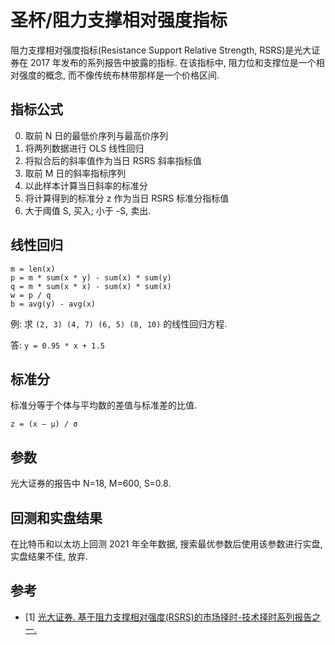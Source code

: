 # 圣杯/阻力支撑相对强度指标

阻力支撑相对强度指标(Resistance Support Relative Strength, RSRS)是光大证券在 2017 年发布的系列报告中披露的指标. 在该指标中, 阻力位和支撑位是一个相对强度的概念, 而不像传统布林带那样是一个价格区间.

## 指标公式

0. 取前 N 日的最低价序列与最高价序列
0. 将两列数据进行 OLS 线性回归
0. 将拟合后的斜率值作为当日 RSRS 斜率指标值
0. 取前 M 日的斜率指标序列
0. 以此样本计算当日斜率的标准分
0. 将计算得到的标准分 z 作为当日 RSRS 标准分指标值
0. 大于阈值 S, 买入; 小于 -S, 卖出.

## 线性回归

```text
m = len(x)
p = m * sum(x * y) - sum(x) * sum(y)
q = m * sum(x * x) - sum(x) * sum(x)
w = p / q
b = avg(y) - avg(x)
```

例: 求 `(2, 3) (4, 7) (6, 5) (8, 10)` 的线性回归方程.

答: `y = 0.95 * x + 1.5`

## 标准分

标准分等于个体与平均数的差值与标准差的比值.

```text
z = (x – μ) / σ
```

## 参数

光大证券的报告中 N=18, M=600, S=0.8.

## 回测和实盘结果

在比特币和以太坊上回测 2021 年全年数据, 搜索最优参数后使用该参数进行实盘, 实盘结果不佳, 放弃.

## 参考

- [1] [光大证券. 基于阻力支撑相对强度(RSRS)的市场择时-技术择时系列报告之一.](http://pg.jrj.com.cn/acc/Res/CN_RES/INVEST/2017/5/1/b4f37401-639d-493f-a810-38246b9c3c7d.pdf)
